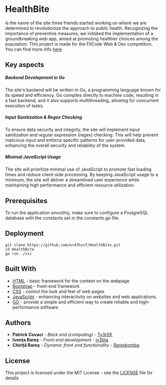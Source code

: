 # HealthBite

Is the name of the site three friends started working on where we are determined to revolutionize the approach to public health. Recognizing the importance of preventive measures, we initiated the implementation of a groundbreaking web app, aimed at promoting healthier choices among the population.
This project is made for the FIICode Web & Dev competition. You can find more info [here](https://fiicode-api.asii.ro/static/webdev2024)

## Key aspects

##### Backend Development in Go
The site's backend will be written in Go, a programming language known for its speed and efficiency. Go compiles directly to machine code, resulting in a fast backend, and it also supports multithreading, allowing for concurrent execution of tasks.

##### Input Sanitization & Regex Checking
To ensure data security and integrity, the site will implement input sanitization and regular expression (regex) checking. This will help prevent malicious input and enforce specific patterns for user-provided data, enhancing the overall security and reliability of the system.

##### Minimal JavaScript Usage
The site will prioritize minimal use of JavaScript to promote fast loading times and reduce client-side processing. By keeping JavaScript usage to a minimum, the site will deliver a streamlined user experience while maintaining high performance and efficient resource utilization.

## Prerequisites

To run the application smoothly, make sure to configure a PostgreSQL database with the constants set in the constants.go file.

## Deployment

```
git clone https://github.com/wr47hcnf/HealthBite.git
cd HealthBite
go run ./src
```

## Built With

* [HTML](https://www.w3schools.com/html/) - basic framework for the content on the webpage
* [Bootstrap](http://www.dropwizard.io/1.0.2/docs/) - front-end framework
* [CSS](https://www.w3schools.com/css/) - control the look and feel of web pages
* [JavaScript](https://www.w3schools.com/js/default.asp) - enhancing interactivity on websites and web applications.
* [GO](https://www.w3schools.com/go/index.php) - provide a simple and efficient way to create reliable and high-performance software

## Authors

* **Patrick Covaci** - *Back end (computing)* - [Ty3r0X](https://github.com/Ty3r0X)
* **Ivența Rareș** - *Front-end development* - [iv3bta](https://github.com/iv3bta)
* **Chiriță Rareș** - *Dynamic front end functionality* - [Raresbomba](https://github.com/Raresbomba)

## License

This project is licensed under the MIT License - see the [LICENSE](LICENSE) file for details